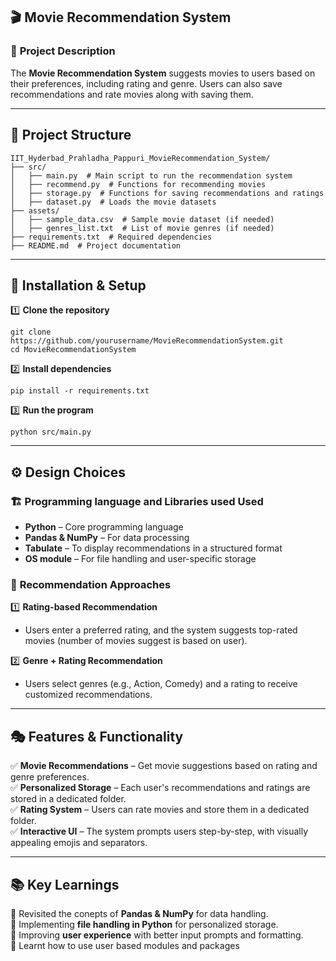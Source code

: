 ## 🎬 **Movie Recommendation System**  

### 📌 **Project Description**  
The **Movie Recommendation System** suggests movies to users based on their preferences, including rating and genre. Users can also save recommendations and rate movies along with saving them.  

---

## 📂 **Project Structure**  
```
IIT_Hyderbad_Prahladha_Pappuri_MovieRecommendation_System/
├── src/
│   ├── main.py  # Main script to run the recommendation system
│   ├── recommend.py  # Functions for recommending movies
│   ├── storage.py  # Functions for saving recommendations and ratings
│   ├── dataset.py  # Loads the movie datasets
├── assets/  
│   ├── sample_data.csv  # Sample movie dataset (if needed)
│   ├── genres_list.txt  # List of movie genres (if needed)
├── requirements.txt  # Required dependencies
├── README.md  # Project documentation
```

---

## 🚀 **Installation & Setup**  

1️⃣ **Clone the repository**  
```
git clone https://github.com/yourusername/MovieRecommendationSystem.git
cd MovieRecommendationSystem
```

2️⃣ **Install dependencies**  
```
pip install -r requirements.txt
```

3️⃣ **Run the program**  
```
python src/main.py
```

---

## ⚙️ **Design Choices**  

### 🏗 **Programming language and Libraries used Used**  
- **Python** – Core programming language  
- **Pandas & NumPy** – For data processing  
- **Tabulate** – To display recommendations in a structured format  
- **OS module** – For file handling and user-specific storage  

### 🎯 **Recommendation Approaches**  
1️⃣ **Rating-based Recommendation**  
   - Users enter a preferred rating, and the system suggests top-rated movies (number of movies suggest is based on user).  

2️⃣ **Genre + Rating Recommendation**  
   - Users select genres (e.g., Action, Comedy) and a rating to receive customized recommendations.  

---

## 🎭 **Features & Functionality**  

✅ **Movie Recommendations** – Get movie suggestions based on rating and genre preferences.  
✅ **Personalized Storage** – Each user's recommendations and ratings are stored in a dedicated folder.  
✅ **Rating System** – Users can rate movies and store them in a dedicated folder.  
✅ **Interactive UI** – The system prompts users step-by-step, with visually appealing emojis and separators.  

---

## 📚 **Key Learnings**  
🔹 Revisited the conepts of **Pandas & NumPy** for data handling.  
🔹 Implementing **file handling in Python** for personalized storage.  
🔹 Improving **user experience** with better input prompts and formatting.  
🔹 Learnt how to use user based modules and packages  
